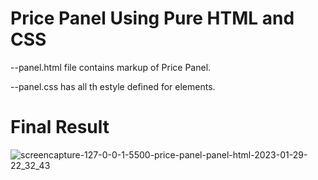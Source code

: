# Price Panel Using Pure HTML and CSS
--panel.html file contains markup of Price Panel.

--panel.css has all th estyle defined for elements.

# Final Result
![screencapture-127-0-0-1-5500-price-panel-panel-html-2023-01-29-22_32_43](https://user-images.githubusercontent.com/85965486/215383757-1091dc01-26c8-49a5-b26c-49e51a735c1b.png)
